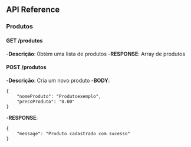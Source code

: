 ## API Reference

### Produtos 

#### GET /produtos
-**Descrição**: 0btém uma lista de produtos
-**RESPONSE**: Array de produtos

#### POST /produtos
-**Descrição**: Cria um novo produto
-**BODY**:

```
{
    "nomeProduto": "Produtoexemplo",
    "precoProduto": "0.00"
}
```
-**RESPONSE**:
```
{
    "message": "Produto cadastrado com sucesso"
}
```